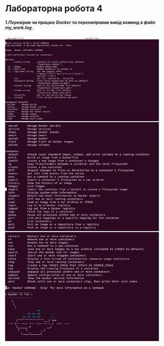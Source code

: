 # Лабораторна робота 4
##### 1.Перевірив чи працює Docker та перенаправив вивід команд в файл my_work.log .
![image alt](screenshots/1.1.png)
![image alt](screenshots/1.2.png)
![image alt](screenshots/1.3.png)
